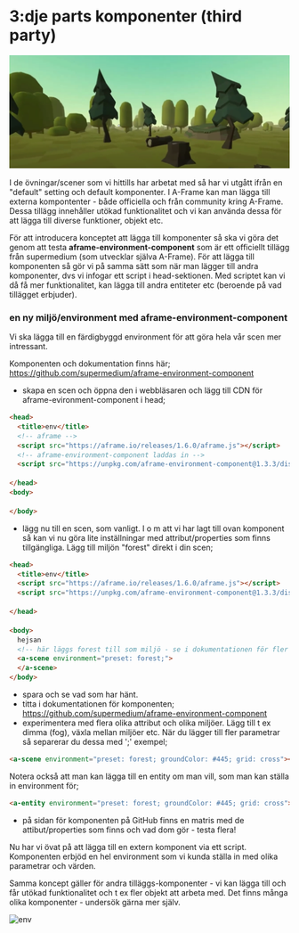 # 3:dje parts komponenter (third party)
![forest](https://github.com/mattische/aframe-intro/blob/abac050b889f6a0022dd43d6a054678f8bfc8d60/1%20-%20mer%20om%20assets%20och%20animation/img/forest.png)

I de övningar/scener som vi hittills har arbetat med så har vi utgått ifrån en "default" setting och default komponenter.
I A-Frame kan man lägga till externa kompontenter - både officiella och från community kring A-Frame.
Dessa tillägg innehåller utökad funktionalitet och vi kan använda dessa för att lägga till diverse funktioner, objekt etc.

För att introducera konceptet att lägga till komponenter så ska vi göra det genom att testa **aframe-environment-component** som är ett officiellt 
tillägg från supermedium (som utvecklar själva A-Frame). För att lägga till komponenten så gör vi på samma sätt som när man lägger till andra komponenter, dvs vi infogar ett script i head-sektionen. Med scriptet kan vi då få mer funktionalitet, kan lägga till andra entiteter etc (beroende på vad tillägget erbjuder).

### en ny miljö/environment med aframe-environment-component

Vi ska lägga till en färdigbyggd environment för att göra hela vår scen mer intressant.

Komponenten och dokumentation finns här; https://github.com/supermedium/aframe-environment-component

- skapa en scen och öppna den i webbläsaren och lägg till CDN för aframe-evironment-component i head;
```html
<head>
  <title>env</title>
  <!-- aframe -->
  <script src="https://aframe.io/releases/1.6.0/aframe.js"></script>
  <!-- aframe-environment-component laddas in -->
  <script src="https://unpkg.com/aframe-environment-component@1.3.3/dist/aframe-environment-component.min.js"></script>

</head>
<body>
  
</body>
```
- lägg nu till en scen, som vanligt. I o m att vi har lagt till ovan komponent så kan vi nu göra lite inställningar med attribut/properties som finns tillgängliga. Lägg till miljön "forest" direkt i din scen;
```html
<head>
  <title>env</title>
  <script src="https://aframe.io/releases/1.6.0/aframe.js"></script>
  <script src="https://unpkg.com/aframe-environment-component@1.3.3/dist/aframe-environment-component.min.js"></script>

</head>

<body>
  hejsan
  <!-- här läggs forest till som miljö - se i dokumentationen för fler olika miljöer (det finns bla egypt, japan, dreams m. fl.) -->
  <a-scene environment="preset: forest;">
  </a-scene>
</body>
```
- spara och se vad som har hänt.
- titta i dokumentationen för komponenten; https://github.com/supermedium/aframe-environment-component
- experimentera med flera olika attribut och olika miljöer. Lägg till t ex dimma (fog), växla mellan miljöer etc.
  När du lägger till fler parametrar så separerar du dessa med ';' exempel; 
```html
<a-scene environment="preset: forest; groundColor: #445; grid: cross"></a-entity>
```
  Notera också att man kan lägga till en entity om man vill, som man kan ställa in environment för;
```html
<a-entity environment="preset: forest; groundColor: #445; grid: cross"></a-entity>
```
- på sidan för komponenten på GitHub finns en matris med de attibut/properties som finns och vad dom gör - testa flera!

Nu har vi övat på att lägga till en extern komponent via ett script.
Komponenten erbjöd en hel environment som vi kunda ställa in med olika parametrar och värden.

Samma koncept gäller för andra tilläggs-komponenter - vi kan lägga till och får utökad funktionalitet och t ex fler objekt att arbeta med.
Det finns många olika komponenter - undersök gärna mer själv.


![env](https://github.com/mattische/aframe-intro/blob/0e20bf37a867d3e112254ae3b0d77041a5c2d23b/1%20-%20mer%20om%20assets%20och%20animation/img/aframeenvironment.gif)




